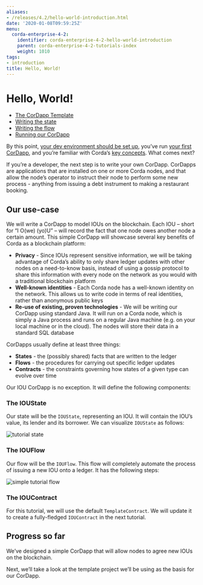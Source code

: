 ```yaml
---
aliases:
- /releases/4.2/hello-world-introduction.html
date: '2020-01-08T09:59:25Z'
menu:
  corda-enterprise-4-2:
    identifier: corda-enterprise-4-2-hello-world-introduction
    parent: corda-enterprise-4-2-tutorials-index
    weight: 1010
tags:
- introduction
title: Hello, World!
---
```



# Hello, World!



* [The CorDapp Template](hello-world-template.md)
* [Writing the state](hello-world-state.md)
* [Writing the flow](hello-world-flow.md)
* [Running our CorDapp](hello-world-running.md)



By this point, [your dev environment should be set up](getting-set-up.md), you’ve run
[your first CorDapp](tutorial-cordapp.md), and you’re familiar with Corda’s [key concepts](key-concepts.md). What
comes next?

If you’re a developer, the next step is to write your own CorDapp. CorDapps are applications that are installed on one or
more Corda nodes, and that allow the node’s operator to instruct their node to perform some new process - anything from
issuing a debt instrument to making a restaurant booking.


## Our use-case

We will write a CorDapp to model IOUs on the blockchain. Each IOU – short for “I O(we) (yo)U” – will record the fact that one node owes
another node a certain amount. This simple CorDapp will showcase several key benefits of Corda as a blockchain platform:


* **Privacy** - Since IOUs represent sensitive information, we will be taking advantage of Corda’s ability to only share
ledger updates with other nodes on a need-to-know basis, instead of using a gossip protocol to share this information with every node on
the network as you would with a traditional blockchain platform
* **Well-known identities** - Each Corda node has a well-known identity on the network. This allows us to write code in terms of real
identities, rather than anonymous public keys
* **Re-use of existing, proven technologies** - We will be writing our CorDapp using standard Java. It will run on a Corda node, which is
simply a Java process and runs on a regular Java machine (e.g. on your local machine or in the cloud). The nodes will store their data in
a standard SQL database

CorDapps usually define at least three things:


* **States** - the (possibly shared) facts that are written to the ledger
* **Flows** - the procedures for carrying out specific ledger updates
* **Contracts** - the constraints governing how states of a given type can evolve over time

Our IOU CorDapp is no exception. It will define the following components:


### The IOUState

Our state will be the `IOUState`, representing an IOU. It will contain the IOU’s value, its lender and its borrower. We can visualize
`IOUState` as follows:


![tutorial state](/en/images/tutorial-state.png "tutorial state")


### The IOUFlow

Our flow will be the `IOUFlow`. This flow will completely automate the process of issuing a new IOU onto a ledger. It has the following
steps:


![simple tutorial flow](/en/images/simple-tutorial-flow.png "simple tutorial flow")


### The IOUContract

For this tutorial, we will use the default `TemplateContract`. We will update it to create a fully-fledged `IOUContract` in the next
tutorial.


## Progress so far

We’ve designed a simple CorDapp that will allow nodes to agree new IOUs on the blockchain.

Next, we’ll take a look at the template project we’ll be using as the basis for our CorDapp.

